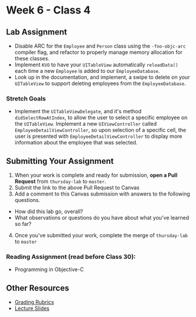 # Week 6 - Class 4  

## Lab Assignment  
* Disable ARC for the `Employee` and `Person` class using the `-fno-objc-arc` compiler flag, and refactor to properly manage memory allocation for these classes.  
* Implement `KVO` to have your `UITableView` automatically `reloadData()` each time a new `Employee`
 is added to our `EmployeeDatabase`.  
* Look up in the documentation, and implement, a swipe to delete on your `UITableView` to support deleting employees from the `EmployeeDatabase`.  

### Stretch Goals  
* Implement the `UITableViewDelegate`, and it's method `didSelectRowAtIndex`, to allow the user to select a specific employee on the `UITableView`. Implement a new `UIViewController` called `EmployeeDetailViewController`, so upon selection of a specific cell, the user is presented with `EmployeeDetailViewController` to display more information about the employee that was selected.  
 

## Submitting Your Assignment  
1. When your work is complete and ready for submission, **open a Pull Request** from `thursday-lab` to `master`.  
2. Submit the link to the above Pull Request to Canvas  
3. Add a comment to this Canvas submission with answers to the following questions.  
  - How did this lab go, overall?  
  - What observations or questions do you have about what you've learned so far?  
4. Once you've submitted your work, complete the merge of `thursday-lab` to `master`  

### Reading Assignment (read **before** Class 30):
* Programming in Objective-C  


## Other Resources
* [Grading Rubrics](../../resources/)
* [Lecture Slides](https://www.icloud.com/keynote/0001fv5Yc5QYUMGr2wWLbIFUQ#Week6_Day4)
